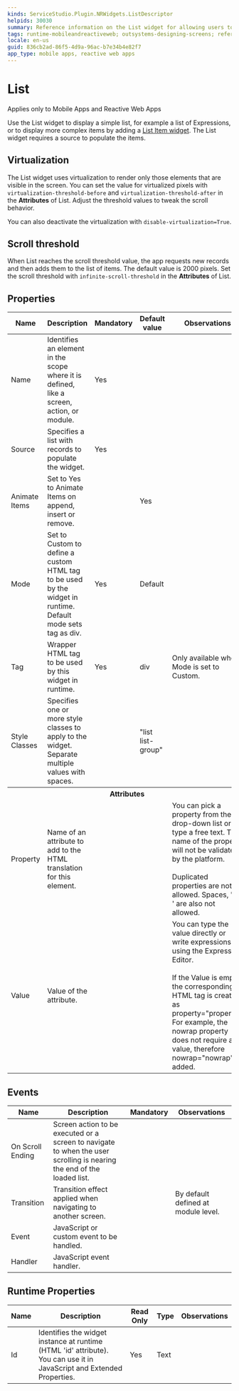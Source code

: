 ```yaml
---
kinds: ServiceStudio.Plugin.NRWidgets.ListDescriptor
helpids: 30030
summary: Reference information on the List widget for allowing users to get a list of records on a screen.
tags: runtime-mobileandreactiveweb; outsystems-designing-screens; reference; designing-screens; list-widget
locale: en-us
guid: 836cb2ad-86f5-4d9a-96ac-b7e34b4e82f7
app_type: mobile apps, reactive web apps
---
```


# List

<div class="info" markdown="1">

Applies only to Mobile Apps and Reactive Web Apps

</div>

Use the List widget to display a simple list, for example a list of Expressions, or to display more complex items by adding a [List Item widget](ServiceStudio.Plugin.NRWidgets.ListItem.final.md). The List widget requires a source to populate the items.

## Virtualization

The List widget uses virtualization to render only those elements that are visible in the screen. You can set the value for virtualized pixels with `virtualization-threshold-before` and `virtualization-threshold-after` in the **Attributes** of List. Adjust the threshold values to tweak the scroll behavior.

You can also deactivate the virtualization with `disable-virtualization=True`. 

## Scroll threshold

When List reaches the scroll threshold value, the app requests new records and then adds them to the list of items. The default value is 2000 pixels. Set the scroll threshold with `infinite-scroll-threshold` in the **Attributes** of List.

## Properties

<table markdown="1">
<thead>
<tr>
<th>Name</th>
<th>Description</th>
<th>Mandatory</th>
<th>Default value</th>
<th>Observations</th>
</tr>
</thead>
<tbody>
<tr>
<td title="Name">Name</td>
<td>Identifies an element in the scope where it is defined, like a screen, action, or module.</td>
<td>Yes</td>
<td></td>
<td></td>
</tr>
<tr>
<td title="Source">Source</td>
<td>Specifies a list with records to populate the widget.</td>
<td>Yes</td>
<td></td>
<td></td>
</tr>
<tr>
<td title="AnimateItems">Animate Items</td>
<td>Set to Yes to Animate Items on append, insert or remove.</td>
<td></td>
<td>Yes</td>
<td></td>
</tr>
<tr>
<td title="Mode">Mode</td>
<td>Set to Custom to define a custom HTML tag to be used by the widget in runtime. Default mode sets tag as div.</td>
<td>Yes</td>
<td>Default</td>
<td></td>
</tr>
<tr>
<td title="Tag">Tag</td>
<td>Wrapper HTML tag to be used by this widget in runtime.</td>
<td>Yes</td>
<td>div</td>
<td>Only available when Mode is set to Custom.</td>
</tr>
<tr>
<td title="Style">Style Classes</td>
<td>Specifies one or more style classes to apply to the widget. Separate multiple values with spaces.</td>
<td></td>
<td>"list list-group"</td>
<td></td>
</tr>
<tr >
<th colspan="5">Attributes</th>
</tr>
<tr>
<td title="Property">Property</td>
<td>Name of an attribute to add to the HTML translation for this element.</td>
<td></td>
<td></td>
<td>You can pick a property from the drop-down list or type a free text. The name of the property will not be validated by the platform.<br/><br/>Duplicated properties are not allowed. Spaces, " or ' are also not allowed.</td>
</tr>
<tr>
<td title="Value">Value</td>
<td>Value of the attribute.</td>
<td></td>
<td></td>
<td>You can type the value directly or write expressions using the Expression Editor.<br/><br/>If the Value is empty, the corresponding HTML tag is created as property="property". For example, the nowrap property does not require a value, therefore nowrap="nowrap" is added.</td>
</tr>
</tbody>
</table>

## Events

<table markdown="1">
<thead>
<tr>
<th>Name</th>
<th>Description</th>
<th>Mandatory</th>
<th>Observations</th>
</tr>
</thead>
<tbody>
<tr>
<td title="OnScrollEnding">On Scroll Ending</td>
<td>Screen action to be executed or a screen to navigate to when the user scrolling is nearing the end of the loaded list.</td>
<td></td>
<td></td>
</tr>
<tr>
<td title="Transition">Transition</td>
<td>Transition effect applied when navigating to another screen.</td>
<td></td>
<td>By default defined at module level.</td>
</tr>
<tr>
<td title="EventName">Event</td>
<td>JavaScript or custom event to be handled.</td>
<td></td>
<td></td>
</tr>
<tr>
<td title="Handler">Handler</td>
<td>JavaScript event handler.</td>
<td></td>
<td></td>
</tr>
</tbody>
</table>

## Runtime Properties

<table markdown="1">
<thead>
<tr>
<th>Name</th>
<th>Description</th>
<th>Read Only</th>
<th>Type</th>
<th>Observations</th>
</tr>
</thead>
<tbody>
<tr>
<td>Id</td>
<td>Identifies the widget instance at runtime (HTML 'id' attribute). You can use it in JavaScript and Extended Properties.</td>
<td>Yes</td>
<td>Text</td>
<td></td>
</tr>
</tbody>
</table>

